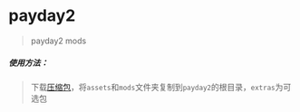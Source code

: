 # payday2

>payday2 mods

##### 使用方法：

>下载[压缩包](https://github.com/nuintun/payday2/archive/master.zip)，将```assets```和```mods```文件夹复制到```payday2```的根目录，```extras```为可选包
